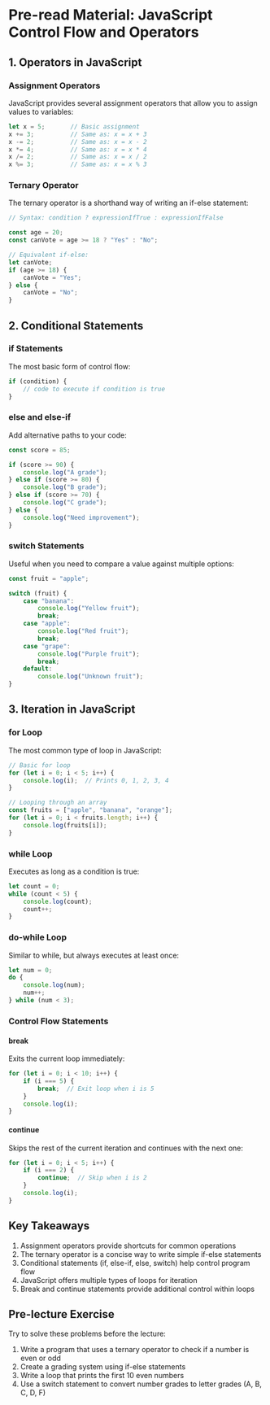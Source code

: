# Pre-read Material: JavaScript Control Flow and Operators

## 1. Operators in JavaScript

### Assignment Operators

JavaScript provides several assignment operators that allow you to assign values to variables:

```javascript
let x = 5;       // Basic assignment
x += 3;          // Same as: x = x + 3
x -= 2;          // Same as: x = x - 2
x *= 4;          // Same as: x = x * 4
x /= 2;          // Same as: x = x / 2
x %= 3;          // Same as: x = x % 3
```

### Ternary Operator

The ternary operator is a shorthand way of writing an if-else statement:

```javascript
// Syntax: condition ? expressionIfTrue : expressionIfFalse

const age = 20;
const canVote = age >= 18 ? "Yes" : "No";

// Equivalent if-else:
let canVote;
if (age >= 18) {
    canVote = "Yes";
} else {
    canVote = "No";
}
```

## 2. Conditional Statements

### if Statements

The most basic form of control flow:

```javascript
if (condition) {
    // code to execute if condition is true
}
```

### else and else-if

Add alternative paths to your code:

```javascript
const score = 85;

if (score >= 90) {
    console.log("A grade");
} else if (score >= 80) {
    console.log("B grade");
} else if (score >= 70) {
    console.log("C grade");
} else {
    console.log("Need improvement");
}
```

### switch Statements

Useful when you need to compare a value against multiple options:

```javascript
const fruit = "apple";

switch (fruit) {
    case "banana":
        console.log("Yellow fruit");
        break;
    case "apple":
        console.log("Red fruit");
        break;
    case "grape":
        console.log("Purple fruit");
        break;
    default:
        console.log("Unknown fruit");
}
```

## 3. Iteration in JavaScript

### for Loop

The most common type of loop in JavaScript:

```javascript
// Basic for loop
for (let i = 0; i < 5; i++) {
    console.log(i);  // Prints 0, 1, 2, 3, 4
}

// Looping through an array
const fruits = ["apple", "banana", "orange"];
for (let i = 0; i < fruits.length; i++) {
    console.log(fruits[i]);
}
```

### while Loop

Executes as long as a condition is true:

```javascript
let count = 0;
while (count < 5) {
    console.log(count);
    count++;
}
```

### do-while Loop

Similar to while, but always executes at least once:

```javascript
let num = 0;
do {
    console.log(num);
    num++;
} while (num < 3);
```

### Control Flow Statements

#### break

Exits the current loop immediately:

```javascript
for (let i = 0; i < 10; i++) {
    if (i === 5) {
        break;  // Exit loop when i is 5
    }
    console.log(i);
}
```

#### continue

Skips the rest of the current iteration and continues with the next one:

```javascript
for (let i = 0; i < 5; i++) {
    if (i === 2) {
        continue;  // Skip when i is 2
    }
    console.log(i);
}
```

## Key Takeaways

1. Assignment operators provide shortcuts for common operations
2. The ternary operator is a concise way to write simple if-else statements
3. Conditional statements (if, else-if, else, switch) help control program flow
4. JavaScript offers multiple types of loops for iteration
5. Break and continue statements provide additional control within loops

## Pre-lecture Exercise

Try to solve these problems before the lecture:

1. Write a program that uses a ternary operator to check if a number is even or odd
2. Create a grading system using if-else statements
3. Write a loop that prints the first 10 even numbers
4. Use a switch statement to convert number grades to letter grades (A, B, C, D, F)
